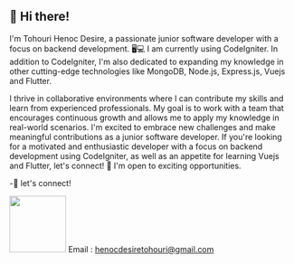 ## 👋 Hi there! 
 
I'm Tohouri Henoc Desire, a passionate junior software developer with a focus on backend development. 🖥️💻 I am currently using CodeIgniter. 
In addition to CodeIgniter, I'm also dedicated to expanding my knowledge in other cutting-edge technologies like MongoDB, Node.js, Express.js, Vuejs and Flutter.

I thrive in collaborative environments where I can contribute my skills and learn from experienced professionals. My goal is to work with a team that encourages continuous growth and allows me to apply my knowledge in real-world scenarios. I'm excited to embrace new challenges and make meaningful contributions as a junior software developer.
If you're looking for a motivated and enthusiastic developer with a focus on backend development using CodeIgniter, as well as an appetite for learning Vuejs and Flutter, let's connect! 🤝 I'm open to exciting opportunities.

-🤝 let's connect!<br>

<a href="https://www.linkedin.com/in/tohouri-henoc-desire-92b5b0217/"><img src="https://cdn.jsdelivr.net/gh/devicons/devicon/icons/linkedin/linkedin-original-wordmark.svg" width="100px"/></a> 
Email : henocdesiretohouri@gmail.com 
          
          
          
          
          
          
